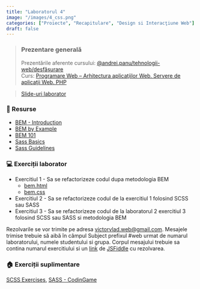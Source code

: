 ```yaml
---
title: "Laboratorul 4"
image: "/images/4_css.png"
categories: ["Proiecte", "Recapitulare", "Design si Interacţiune Web"]
draft: false
---
```


> ### ️Prezentare generală
> Prezentările aferente cursului: <a href="https://profs.info.uaic.ro/~andrei.panu/courses/web/web-film.html" target="_blank">@andrei.panu/tehnologii-web/desfășurare </a> \
> Curs: <a href="https://profs.info.uaic.ro/~busaco/teach/courses/web/presentations/web05DezvoltareaAplicatiilorWeb-PHP.pdf" target="_blank">Programare Web – Arhitectura aplicaţiilor Web. Servere de aplicaţii Web. PHP </a>

<blockquote class="slides">
    <a href="https://docs.google.com/presentation/d/e/2PACX-1vQAPe3Z0dPuFTZqV9E9x4AoAsWgGtdb3ZYt-IcHa6rpqILbRRVBgMRPYo6pAIK0kPPZD0UMqYEmJV5d/pub?start=false&loop=false&delayms=3000" class="slides-link">Slide-uri laborator</a>
</blockquote>

### 📖 Resurse
- <a href="http://getbem.com/introduction" target="_blank">BEM - Introduction</a>
- <a href="https://sparkbox.com/foundry/bem_by_example" target="_blank">BEM by Example</a>
- <a href="https://css-tricks.com/bem-101/" target="_blank">BEM 101</a>
- <a href="https://sass-lang.com/guide" target="_blank">Sass Basics</a>
- <a href="https://sass-guidelin.es" target="_blank">Sass Guidelines</a>

### 💻 Exerciții laborator

- <span>Exercitiul 1 - Sa se refactorizeze codul dupa metodologia BEM </span>
  - <a href="https://raw.githubusercontent.com/victorvlad19/web/master/_posts/code/bem.html" target="_blank">bem.html</a>
  - <a href="https://raw.githubusercontent.com/victorvlad19/web/master/_posts/code/bem.css" target="_blank">bem.css</a>
- <span>Exercitiul 2 - Sa se refactorizeze codul de la exercitiul 1 folosind SCSS sau SASS </span>
- <span>Exercitiul 3 - Sa se refactorizeze codul de la laboratorul 2 exercitiul 3 folosind SCSS sau SASS si metodologia BEM </span>

Rezolvarile se vor trimite pe adresa <a href="mailto:victorvlad.web@gmail.com" target="_blank">victorvlad.web@gmail.com</a>. Mesajele trimise  trebuie să aibă în câmpul Subject prefixul #web urmat de numarul laboratorului, numele studentului si grupa.
Corpul mesajului trebuie sa contina numarul exercitiului si un <a href="https://github.com/victorvlad19/web/raw/master/_posts/imagini/JSFiddle_Link.png" target="_blank">link</a>  de <a href="https://jsfiddle.net" target="_blank">JSFiddle</a> cu rezolvarea.

### 🏠 Exerciții suplimentare
<a href="https://gist.github.com/intersim/892601df6835805ea26ea6e36d3b0db8" target="_blank">SCSS Exercises</a>,
<a href="https://www.codingame.com/playgrounds/166/sass" target="_blank">SASS - CodinGame</a>

